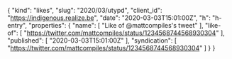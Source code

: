 {
  "kind": "likes",
  "slug": "2020/03/utypd",
  "client_id": "https://indigenous.realize.be",
  "date": "2020-03-03T15:01:00Z",
  "h": "h-entry",
  "properties": {
    "name": [
      "Like of @mattcompiles's tweet"
    ],
    "like-of": [
      "https://twitter.com/mattcompiles/status/1234568744568930304"
    ],
    "published": [
      "2020-03-03T15:01:00Z"
    ],
    "syndication": [
      "https://twitter.com/mattcompiles/status/1234568744568930304"
    ]
  }
}
